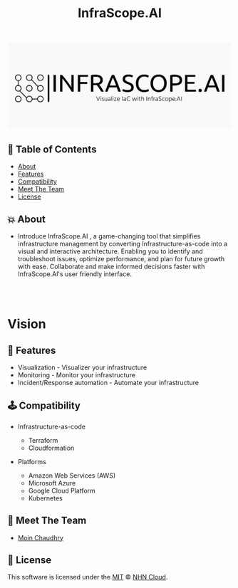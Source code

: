 <h1 align="center"> InfraScope.AI </h1> <br>
<p align="center">
<img src="assets/cropped-infrascopeai-high-resolution-color-logo.png" alt="Alt text" title="Optional title">
</p>

## 🚩 Table of Contents

- [About](#-About)
- [Features](#-features)
- [Compatibility](#-compatibility)
- [Meet The Team](#-meet-the-team)
- [License](#-license)


## 💥 About
* Introduce InfraScope.AI , a game-changing tool that simplifies infrastructure management by converting Infrastructure-as-code into a visual and interactive architecture. Enabling you to identify and troubleshoot issues, optimize
performance, and plan for future growth with ease. Collaborate and make informed decisions faster with InfraScope.Al's user friendly interface.

<br>
<br>

# Vision
## 🎨 Features

* Visualization -  Visualizer your infrastructure
* Monitoring - Monitor your infrastructure
* Incident/Response automation - Automate your infrastructure

## 🕹 Compatibility
* Infrastructure-as-code
    
    * Terraform
    * Cloudformation

* Platforms 
    
    * Amazon Web Services (AWS)
    * Microsoft Azure
    * Google Cloud Platform
    * Kubernetes


## 🍞 Meet The Team

- [Moin Chaudhry]()


## 📜 License

This software is licensed under the [MIT](https://github.com/nhn/tui.editor/blob/master/LICENSE) © [NHN Cloud](https://github.com/nhn).